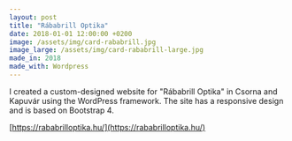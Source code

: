 ```yaml
---
layout: post
title: "Rábabrill Optika"
date: 2018-01-01 12:00:00 +0200
image: /assets/img/card-rababrill.jpg
image_large: /assets/img/card-rababrill-large.jpg
made_in: 2018
made_with: Wordpress
---
```


I created a custom-designed website for "Rábabrill Optika" in Csorna and Kapuvár using the WordPress framework. The site has a responsive design and is based on Bootstrap 4.

[https://rababrilloptika.hu/](https://rababrilloptika.hu/)
